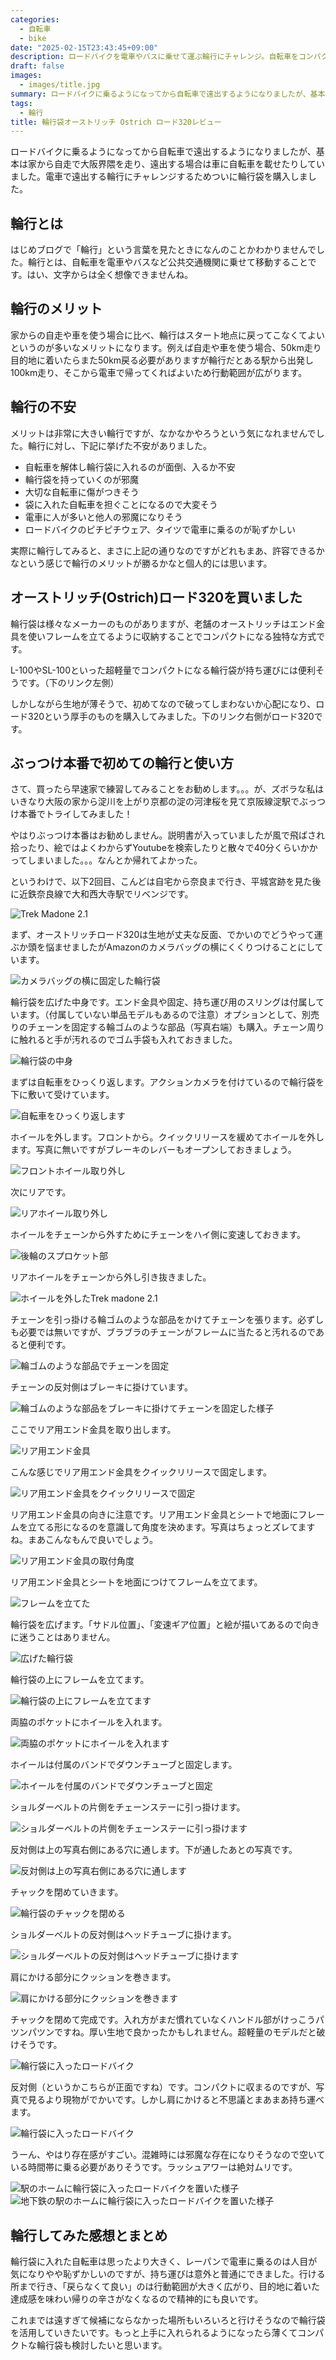 ```yaml
---
categories:
  - 自転車
  - bike
date: "2025-02-15T23:43:45+09:00"
description: ロードバイクを電車やバスに乗せて運ぶ輪行にチャレンジ。自転車をコンパクトに収納できる輪行袋、オーストリッチ(Ostrich)ロード320を使い初めての輪行をレポートします。
draft: false
images:
  - images/title.jpg
summary: ロードバイクに乗るようになってから自転車で遠出するようになりましたが、基本は家から自走で大阪界隈を走り、遠出する場合は車に自転車を載せたりしていました。電車で遠出する輪行にチャレンジするためついに輪行袋を購入しました。
tags:
  - 輪行
title: 輪行袋オーストリッチ Ostrich ロード320レビュー
---
```


ロードバイクに乗るようになってから自転車で遠出するようになりましたが、基本は家から自走で大阪界隈を走り、遠出する場合は車に自転車を載せたりしていました。電車で遠出する輪行にチャレンジするためついに輪行袋を購入しました。

## 輪行とは

はじめブログで「輪行」という言葉を見たときになんのことかわかりませんでした。輪行とは、自転車を電車やバスなど公共交通機関に乗せて移動することです。はい、文字からは全く想像できませんね。

## 輪行のメリット

家からの自走や車を使う場合に比べ、輪行はスタート地点に戻ってこなくてよいというのが多いなメリットになります。例えば自走や車を使う場合、50km走り目的地に着いたらまた50km戻る必要がありますが輪行だとある駅から出発し100km走り、そこから電車で帰ってくればよいため行動範囲が広がります。

## 輪行の不安

メリットは非常に大きい輪行ですが、なかなかやろうという気になれませんでした。輪行に対し、下記に挙げた不安がありました。

-   自転車を解体し輪行袋に入れるのが面倒、入るか不安
-   輪行袋を持っていくのが邪魔
-   大切な自転車に傷がつきそう
-   袋に入れた自転車を担ぐことになるので大変そう
-   電車に人が多いと他人の邪魔になりそう
-   ロードバイクのピチピチウェア、タイツで電車に乗るのが恥ずかしい

実際に輪行してみると、まさに上記の通りなのですがどれもまあ、許容できるかなという感じで輪行のメリットが勝るかなと個人的には思います。

## オーストリッチ(Ostrich)ロード320を買いました

輪行袋は様々なメーカーのものがありますが、老舗のオーストリッチはエンド金具を使いフレームを立てるように収納することでコンパクトになる独特な方式です。

L-100やSL-100といった超軽量でコンパクトになる輪行袋が持ち運びには便利そうです。（下のリンク左側）

しかしながら生地が薄そうで、初めてなので破ってしまわないか心配になり、ロード320という厚手のものを購入してみました。下のリンク右側がロード320です。

## ぶっつけ本番で初めての輪行と使い方

さて、買ったら早速家で練習してみることをお勧めします。。。が、ズボラな私はいきなり大阪の家から淀川を上がり京都の淀の河津桜を見て京阪線淀駅でぶっつけ本番でトライしてみました！

やはりぶっつけ本番はお勧めしません。説明書が入っていましたが風で飛ばされ拾ったり、絵ではよくわからずYoutubeを検索したりと散々で40分くらいかかってしまいました。。。なんとか帰れてよかった。

というわけで、以下2回目、こんどは自宅から奈良まで行き、平城宮跡を見た後に近鉄奈良線で大和西大寺駅でリベンジです。

![Trek Madone 2.1](./images/IMG_20220327_152125.jpg)

まず、オーストリッチロード320は生地が丈夫な反面、でかいのでどうやって運ぶか頭を悩ませましたがAmazonのカメラバッグの横にくくりつけることにしています。

![カメラバッグの横に固定した輪行袋](./images/IMG_20220327_151604.jpg)

輪行袋を広げた中身です。エンド金具や固定、持ち運び用のスリングは付属しています。（付属していない単品モデルもあるので注意）オプションとして、別売りのチェーンを固定する輪ゴムのような部品（写真右端）も購入。チェーン周りに触れると手が汚れるのでゴム手袋も入れておきました。

![輪行袋の中身](./images/IMG_20220327_152011.jpg)

まずは自転車をひっくり返します。アクションカメラを付けているので輪行袋を下に敷いて受けています。

![自転車をひっくり返します](./images/IMG_20220327_152213.jpg)

ホイールを外します。フロントから。クイックリリースを緩めてホイールを外します。写真に無いですがブレーキのレバーもオープンしておきましょう。

![フロントホイール取り外し](./images/IMG_20220327_152336.jpg)

次にリアです。

![リアホイール取り外し](./images/IMG_20220327_152404.jpg)

ホイールをチェーンから外すためにチェーンをハイ側に変速しておきます。

![後輪のスプロケット部](./images/IMG_20220327_152455.jpg)

リアホイールをチェーンから外し引き抜きました。

![ホイールを外したTrek madone 2.1](./images/IMG_20220327_152547.jpg)

チェーンを引っ掛ける輪ゴムのような部品をかけてチェーンを張ります。必ずしも必要では無いですが、ブラブラのチェーンがフレームに当たると汚れるのであると便利です。

![輪ゴムのような部品でチェーンを固定](./images/IMG_20220327_152633.jpg)

チェーンの反対側はブレーキに掛けています。

![輪ゴムのような部品をブレーキに掛けてチェーンを固定した様子](./images/IMG_20220327_152647.jpg)

ここでリア用エンド金具を取り出します。

![リア用エンド金具](./images/IMG_20220327_152718.jpg)

こんな感じでリア用エンド金具をクイックリリースで固定します。

![リア用エンド金具をクイックリリースで固定](./images/IMG_20220327_152946.jpg)

リア用エンド金具の向きに注意です。リア用エンド金具とシートで地面にフレームを立てる形になるのを意識して角度を決めます。写真はちょっとズレてますね。まあこんなもんで良いでしょう。

![リア用エンド金具の取付角度](./images/image892.jpg)

リア用エンド金具とシートを地面につけてフレームを立てます。

![フレームを立てた](./images/IMG_20220327_153048.jpg)

輪行袋を広げます。「サドル位置」、「変速ギア位置」と絵が描いてあるので向きに迷うことはありません。

![広げた輪行袋](./images/IMG_20220327_153138.jpg)

輪行袋の上にフレームを立てます。

![輪行袋の上にフレームを立てます](./images/IMG_20220327_153221.jpg)

両脇のポケットにホイールを入れます。

![両脇のポケットにホイールを入れます](./images/IMG_20220327_153525.jpg)

ホイールは付属のバンドでダウンチューブと固定します。

![ホイールを付属のバンドでダウンチューブと固定](./images/IMG_20220327_153642.jpg)

ショルダーベルトの片側をチェーンステーに引っ掛けます。

![ショルダーベルトの片側をチェーンステーに引っ掛けます](./images/IMG_20220327_153729.jpg)

反対側は上の写真右側にある穴に通します。下が通したあとの写真です。

![反対側は上の写真右側にある穴に通します](./images/IMG_20220327_153804.jpg)

チャックを閉めていきます。

![輪行袋のチャックを閉める](./images/IMG_20220327_153843.jpg)

ショルダーベルトの反対側はヘッドチューブに掛けます。

![ショルダーベルトの反対側はヘッドチューブに掛けます](./images/IMG_20220327_154231.jpg)

肩にかける部分にクッションを巻きます。

![肩にかける部分にクッションを巻きます](./images/IMG_20220327_154245.jpg)

チャックを閉めて完成です。入れ方がまだ慣れていなくハンドル部がけっこうパツンパツンですね。厚い生地で良かったかもしれません。超軽量のモデルだと破けそうです。

![輪行袋に入ったロードバイク](./images/IMG_20220327_154540.jpg)

反対側（というかこちらが正面ですね）です。コンパクトに収まるのですが、写真で見るより現物がでかいです。しかし肩にかけると不思議とまあまあ持ち運べます。

![輪行袋に入ったロードバイク](./images/IMG_20220327_154609.jpg)

うーん、やはり存在感がすごい。混雑時には邪魔な存在になりそうなので空いている時間帯に乗る必要がありそうです。ラッシュアワーは絶対ムリです。

![駅のホームに輪行袋に入ったロードバイクを置いた様子](./images/IMG_20220306_124304.jpg)
![地下鉄の駅のホームに輪行袋に入ったロードバイクを置いた様子](./images/0c5Aq.jpg)

## 輪行してみた感想とまとめ

輪行袋に入れた自転車は思ったより大きく、レーパンで電車に乗るのは人目が気になりやや恥ずかしいのですが、持ち運びは意外と普通にできました。行ける所まで行き、「戻らなくて良い」のは行動範囲が大きく広がり、目的地に着いた達成感を味わい帰りの辛さがなくなるので精神的にも良いです。

これまでは遠すぎて候補にならなかった場所もいろいろと行けそうなので輪行袋を活用していきたいです。もっと上手に入れられるようになったら薄くてコンパクトな輪行袋も検討したいと思います。

